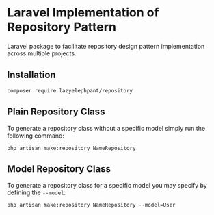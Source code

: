 # Laravel Implementation of Repository Pattern

Laravel package to facilitate repository design pattern implementation across multiple projects.

## Installation

```
composer require lazyelephpant/repository
```

## Plain Repository Class

To generate a repository class without a specific model simply run the following command:

```
php artisan make:repository NameRepository
```

## Model Repository Class

To generate a repository class for a specific model you may specify by defining the `--model`:

```
php artisan make:repository NameRepository --model=User
```
